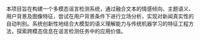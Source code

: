 本项目旨在构建一个多模态谣言检测系统，通过融合文本的情感倾向、主题语义、用户背景及图像特征，尝试在用户背景条件下进行立场分析，实现对新闻真实性的自动判别。系统创新性地结合大模型的语义理解能力与传统机器学习的特征工程方法，探索跨模态信息在谣言检测任务中的应用价值。
